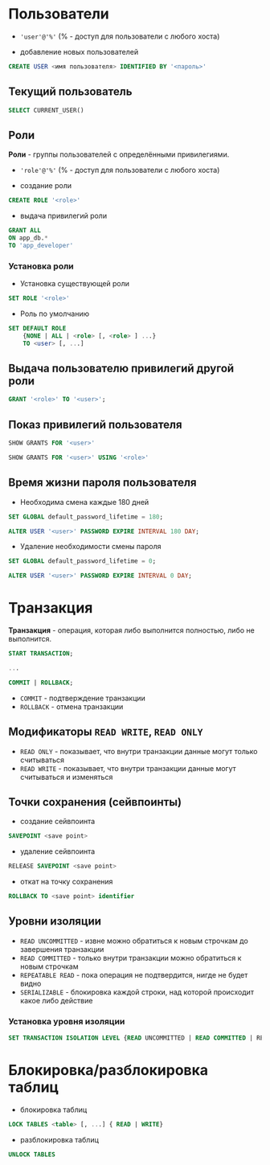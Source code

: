 # Пользователи
- `'user'@'%'` (% - доступ для пользователи с любого хоста)

- добавление новых пользователей

```sql
CREATE USER <имя пользователя> IDENTIFIED BY '<пароль>'
```

## Текущий пользователь

```sql
SELECT CURRENT_USER()
```

## Роли

**Роли** - группы пользователей с определёнными привилегиями.

- `'role'@'%'` (% - доступ для пользователи с любого хоста)

- создание роли

```sql
CREATE ROLE '<role>'
```
- выдача привилегий роли

```sql
GRANT ALL
ON app_db.*
TO 'app_developer'
```

### Установка роли

- Установка существующей роли
```sql
SET ROLE '<role>'
```

- Роль по умолчанию
```sql
SET DEFAULT ROLE
    {NONE | ALL | <role> [, <role> ] ...}
    TO <user> [, ...]
```

## Выдача пользователю привилегий другой роли

```sql
GRANT '<role>' TO '<user>';
```

## Показ привилегий пользователя

```sql
SHOW GRANTS FOR '<user>'
```

```sql
SHOW GRANTS FOR '<user>' USING '<role>'
```

## Время жизни пароля пользователя

- Необходима смена каждые 180 дней
```sql
SET GLOBAL default_password_lifetime = 180; 
```

```sql
ALTER USER '<user>' PASSWORD EXPIRE INTERVAL 180 DAY;
```

- Удаление необходимости смены пароля
```sql
SET GLOBAL default_password_lifetime = 0;
```
```sql
ALTER USER '<user>' PASSWORD EXPIRE INTERVAL 0 DAY;
```

# Транзакция

**Транзакция** - операция, которая либо выполнится полностью, либо не выполнится.

```sql
START TRANSACTION;

...

COMMIT | ROLLBACK;
```

- `COMMIT` - подтверждение транзакции
- `ROLLBACK` - отмена транзакции

## Модификаторы `READ WRITE`, `READ ONLY`

- `READ ONLY` - показывает, что внутри транзакции данные могут только считываться
- `READ WRITE` - показывает, что внутри транзакции данные могут считываться и изменяться

## Точки сохранения (сейвпоинты)

- создание сейвпоинта
```sql
SAVEPOINT <save point>
```

- удаление сейвпоинта
```sql
RELEASE SAVEPOINT <save point>
```

- откат на точку сохранения
```sql
ROLLBACK TO <save point> identifier
```

## Уровни изоляции

- `READ UNCOMMITTED` - извне можно обратиться к новым строчкам до завершения транзакции
- `READ COMMITTED` - только внутри транзакции можно обратиться к новым строчкам
- `REPEATABLE READ` - пока операция не подтвердится, нигде не будет видно
- `SERIALIZABLE` - блокировка каждой строки, над которой происходит какое либо действие

### Установка уровня изоляции

```sql
SET TRANSACTION ISOLATION LEVEL {READ UNCOMMITTED | READ COMMITTED | REPEATABLE READ | SERIALIZABLE}
```

# Блокировка/разблокировка таблиц

- блокировка таблиц

```sql
LOCK TABLES <table> [, ...] { READ | WRITE}
```

- разблокировка таблиц
```sql
UNLOCK TABLES
```
